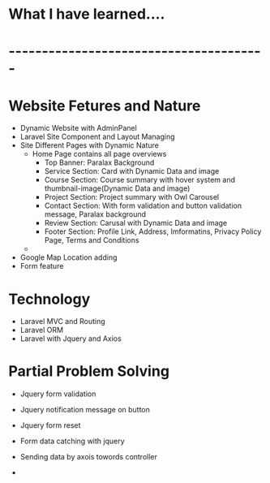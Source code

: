 # What I have learned....
# ---------------------------------------
# Website Fetures and Nature
- Dynamic Website with AdminPanel
- Laravel Site Component and Layout Managing
- Site Different Pages with Dynamic Nature
     - Home Page contains all page overviews
          - Top Banner: Paralax Background
          - Service Section: Card with Dynamic Data and image
          - Course Section: Course summary with hover system and thumbnail-image(Dynamic Data and image)
          - Project Section: Project summary with Owl Carousel
          - Contact Section: With form validation and button validation message, Paralax background 
          - Review Section: Carusal with Dynamic Data and image
          - Footer Section: Profile Link, Address, Imformatins, Privacy Policy Page, Terms and Conditions
     -  
- Google Map Location adding 
- Form feature 

# Technology
- Laravel MVC and Routing 
- Laravel ORM
- Laravel with Jquery and Axios

# Partial Problem Solving
- Jquery form validation
- Jquery notification message on button   
- Jquery form reset

- Form data catching with jquery
- Sending data by axois towords controller
- 